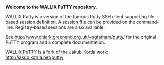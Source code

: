**Welcome to the WALLIX PuTTY repository.**

WALLIX Putty is a version of the famous Putty SSH client supporting file-based session definition. A session file can be provided on the command-line. Registry-based sessions are also available.

See http://www.chiark.greenend.org.uk/~sgtatham/putty/ for the original PuTTY program and a complete documentation.

WALLIX PuTTY is a fork of the Jakub Kortla work: http://jakub.kotrla.net/putty/

